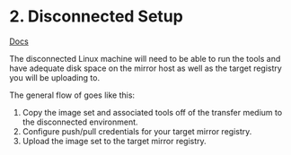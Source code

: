 # 2. Disconnected Setup

[Docs](https://docs.redhat.com/en/documentation/openshift_container_platform/4.17/html/disconnected_environments/mirroring-in-disconnected-environments)

The disconnected Linux machine will need to be able to run the tools and have adequate disk space on the mirror host as well as the target registry you will be uploading to.

The general flow of goes like this: 

1. Copy the image set and associated tools off of the transfer medium to the disconnected environment.
1. Configure push/pull credentials for your target mirror registry.
1. Upload the image set to the target mirror registry.

